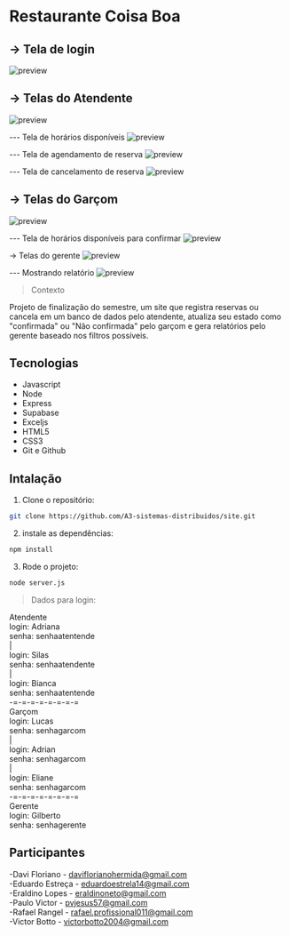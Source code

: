 # Restaurante Coisa Boa

## -> Tela de login
![preview](./public/assets/tela_login.png)

## -> Telas do Atendente
![preview](./public/assets/tela_atendente.png)

--- Tela de horários disponíveis
![preview](./public/assets/tela_atendente_2.png)

--- Tela de agendamento de reserva
![preview](./public/assets/tela_atendente_3.png)

--- Tela de cancelamento de reserva
![preview](./public/assets/tela_atendente_4.png)

## -> Telas do Garçom
![preview](./public/assets/tela_garcom.png)

--- Tela de horários disponíveis para confirmar
![preview](./public/assets/tela_garcom_2.png)


-> Telas do gerente
![preview](./public/assets/tela_gerente.png)

--- Mostrando relatório
![preview](./public/assets/tela_gerente_2.png)



> Contexto

Projeto de finalização do semestre, um site que registra reservas ou cancela em um banco de dados pelo atendente,  atualiza seu estado como "confirmada" ou "Não confirmada" pelo garçom e gera relatórios pelo gerente baseado nos filtros possíveis.

## Tecnologias
- Javascript
- Node
- Express
- Supabase
- Exceljs
- HTML5
- CSS3
- Git e Github

## Intalação

1. Clone o repositório:
```bash
git clone https://github.com/A3-sistemas-distribuidos/site.git
```

2. instale as dependências:
```bash
npm install
```

3. Rode o projeto:
```bash
node server.js
```

> Dados para login:

Atendente  
login: Adriana  
senha: senhaatentende  
|  
login: Silas  
senha: senhaatendente  
|  
login: Bianca  
senha: senhaatentende  
-=-=-=-=-=-=-=-=  
Garçom  
login: Lucas  
senha: senhagarcom  
|  
login: Adrian  
senha: senhagarcom  
|  
login: Eliane  
senha: senhagarcom  
-=-=-=-=-=-=-=-=  
Gerente  
login: Gilberto  
senha: senhagerente     

## Participantes
-Davi Floriano  - daviflorianohermida@gmail.com  
-Eduardo  Estreça - eduardoestrela14@gmail.com  
-Eraldino Lopes - eraldinoneto@gmail.com  
-Paulo Victor -  pvjesus57@gmail.com  
-Rafael Rangel - rafael.profissional011@gmail.com  
-Victor Botto  -  victorbotto2004@gmail.com  
